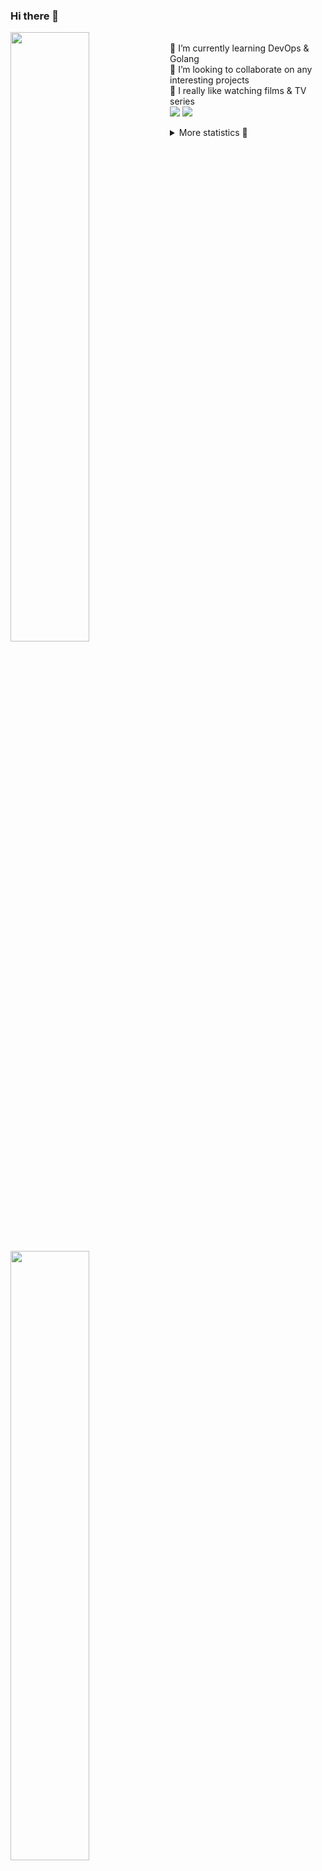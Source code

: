 ### Hi there 👋


[<img align="left" width="50%" src="https://github-readme-stats.vercel.app/api?username=rufusnufus&hide=issues&show_icons=true&count_private=true&theme=transparent&title_color=FF6F40&text_color=FBF9F8&icon_color=F48242&hide_border=true&hide_title=true#gh-dark-mode-only">](https://metrics.lecoq.io/rufusnufus#gh-dark-mode-only)
[<img align="left" width="50%" src="https://github-readme-stats.vercel.app/api?username=rufusnufus&hide=issues&show_icons=true&count_private=true&theme=transparent&title_color=FF6533&text_color=4D4644&icon_color=FF8038&hide_border=true&hide_title=true#gh-light-mode-only">](https://metrics.lecoq.io/rufusnufus#gh-light-mode-only)

<p>
  <br>
  🌱 I’m currently learning DevOps & Golang</br>
  👯 I’m looking to collaborate on any interesting projects</br>
  🎥 I really like watching films & TV series</br>
  <a href="https://linkedin.com/in/rufusnufus"><img src="https://img.shields.io/badge/linkedin-0077B5.svg?style=for-the-badge&logo=linkedin&logoColor=white"/></a>
  <a href="https://t.me/rufusnufus"><img src="https://img.shields.io/badge/-telegram-black?style=for-the-badge&color=blue&logo=telegram"/></a>
</p>

<p text-align="left">
<details>
  <summary>More statistics 👀</summary><br/>

<!--START_SECTION:waka-->
![Code Time](http://img.shields.io/badge/Code%20Time-764%20hrs%2047%20mins-blue)

![Profile Views](http://img.shields.io/badge/Profile%20Views-0-blue)

**I'm an Early 🐤** 

```text
🌞 Morning                7661 commits        █████░░░░░░░░░░░░░░░░░░░░   21.31 % 
🌆 Daytime                20782 commits       ██████████████░░░░░░░░░░░   57.80 % 
🌃 Evening                6677 commits        █████░░░░░░░░░░░░░░░░░░░░   18.57 % 
🌙 Night                  834 commits         █░░░░░░░░░░░░░░░░░░░░░░░░   02.32 % 
```
📅 **I'm Most Productive on Wednesday** 

```text
Monday                   6789 commits        █████░░░░░░░░░░░░░░░░░░░░   18.88 % 
Tuesday                  6220 commits        ████░░░░░░░░░░░░░░░░░░░░░   17.30 % 
Wednesday                7973 commits        ██████░░░░░░░░░░░░░░░░░░░   22.18 % 
Thursday                 6755 commits        █████░░░░░░░░░░░░░░░░░░░░   18.79 % 
Friday                   6622 commits        █████░░░░░░░░░░░░░░░░░░░░   18.42 % 
Saturday                 945 commits         █░░░░░░░░░░░░░░░░░░░░░░░░   02.63 % 
Sunday                   650 commits         ░░░░░░░░░░░░░░░░░░░░░░░░░   01.81 % 
```


📊 **This Week I Spent My Time On** 

```text
💬 Programming Languages: 
No Activity Tracked This Week

🔥 Editors: 
No Activity Tracked This Week
```

**I Mostly Code in Go** 

```text
Go                       21 repos            █████░░░░░░░░░░░░░░░░░░░░   19.44 % 
Python                   19 repos            ████░░░░░░░░░░░░░░░░░░░░░   17.59 % 
Shell                    6 repos             █░░░░░░░░░░░░░░░░░░░░░░░░   05.56 % 
Smarty                   5 repos             █░░░░░░░░░░░░░░░░░░░░░░░░   04.63 % 
Kotlin                   3 repos             █░░░░░░░░░░░░░░░░░░░░░░░░   02.78 % 
```




 Last Updated on 28/08/2024 01:08:06 UTC
<!--END_SECTION:waka-->

</details>
</p>
